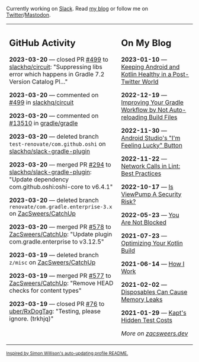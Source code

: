 Currently working on [Slack](https://slack.com/). Read [my blog](https://zacsweers.dev/) or follow me on [Twitter](https://twitter.com/ZacSweers)/[Mastodon](https://hachyderm.io/@ZacSweers).

<table><tr><td valign="top" width="60%">

## GitHub Activity
<!-- githubActivity starts -->
**2023-03-20** — closed PR [#499](https://github.com/slackhq/circuit/pull/499) to [slackhq/circuit](https://github.com/slackhq/circuit): "Suppressing libs error which happens in Gradle 7.2 Version Catalog Pl…"

**2023-03-20** — commented on [#499](https://github.com/slackhq/circuit/pull/499#issuecomment-1476855641) in [slackhq/circuit](https://github.com/slackhq/circuit)

**2023-03-20** — commented on [#13510](https://github.com/gradle/gradle/issues/13510#issuecomment-1476689784) in [gradle/gradle](https://github.com/gradle/gradle)

**2023-03-20** — deleted branch `test-renovate/com.github.oshi` on [slackhq/slack-gradle-plugin](https://github.com/slackhq/slack-gradle-plugin)

**2023-03-20** — merged PR [#294](https://github.com/slackhq/slack-gradle-plugin/pull/294) to [slackhq/slack-gradle-plugin](https://github.com/slackhq/slack-gradle-plugin): "Update dependency com.github.oshi:oshi-core to v6.4.1"

**2023-03-20** — deleted branch `renovate/com.gradle.enterprise-3.x` on [ZacSweers/CatchUp](https://github.com/ZacSweers/CatchUp)

**2023-03-20** — merged PR [#578](https://github.com/ZacSweers/CatchUp/pull/578) to [ZacSweers/CatchUp](https://github.com/ZacSweers/CatchUp): "Update plugin com.gradle.enterprise to v3.12.5"

**2023-03-19** — deleted branch `z/misc` on [ZacSweers/CatchUp](https://github.com/ZacSweers/CatchUp)

**2023-03-19** — merged PR [#577](https://github.com/ZacSweers/CatchUp/pull/577) to [ZacSweers/CatchUp](https://github.com/ZacSweers/CatchUp): "Remove HEAD checks for content types"

**2023-03-19** — closed PR [#76](https://github.com/uber/RxDogTag/pull/76) to [uber/RxDogTag](https://github.com/uber/RxDogTag): "Testing, please ignore. (trkhjq)"
<!-- githubActivity ends -->
</td><td valign="top" width="40%">

## On My Blog
<!-- blog starts -->
**2023-01-10** — [Keeping Android and Kotlin Healthy in a Post-Twitter World](https://www.zacsweers.dev/keeping-android-healthy/)

**2022-12-19** — [Improving Your Gradle Workflow by Not Auto-reloading Build Files](https://www.zacsweers.dev/improving-your-workflow-by-not-auto-reloading-build-files/)

**2022-11-30** — [Android Studio's "I'm Feeling Lucky" Button](https://www.zacsweers.dev/android-studios-im-feeling-lucky-button/)

**2022-11-22** — [Network Calls in Lint: Best Practices](https://www.zacsweers.dev/network-calls-in-lint-best-practices/)

**2022-10-17** — [Is ViewPump A Security Risk?](https://www.zacsweers.dev/is-viewpump-a-security-risk/)

**2022-05-23** — [You Are Not Blocked](https://www.zacsweers.dev/you-are-not-blocked/)

**2021-07-23** — [Optimizing Your Kotlin Build](https://www.zacsweers.dev/optimizing-your-kotlin-build/)

**2021-06-14** — [How I Work](https://www.zacsweers.dev/how-i-work/)

**2021-02-02** — [Disposables Can Cause Memory Leaks](https://www.zacsweers.dev/disposables-can-cause-memory-leaks/)

**2021-01-29** — [Kapt's Hidden Test Costs](https://www.zacsweers.dev/kapts-hidden-test-costs/)
<!-- blog ends -->
_More on [zacsweers.dev](https://zacsweers.dev/)_
</td></tr></table>

<sub><a href="https://simonwillison.net/2020/Jul/10/self-updating-profile-readme/">Inspired by Simon Willison's auto-updating profile README.</a></sub>